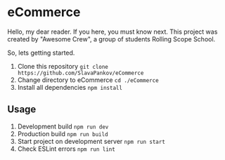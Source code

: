 # eCommerce

Hello, my dear reader. If you here, you must know next.
This project was created by "Awesome Crew", a group of students Rolling Scope School.

So, lets getting started.

1. Clone this repository `git clone https://github.com/SlavaPankov/eCommerce`
2. Change directory to eCommerce `cd ./eCommerce`
3. Install all dependencies `npm install`

## Usage

1. Development build `npm run dev`
2. Production build `npm run build`
3. Start project on development server `npm run start`
4. Check ESLint errors `npm run lint`
